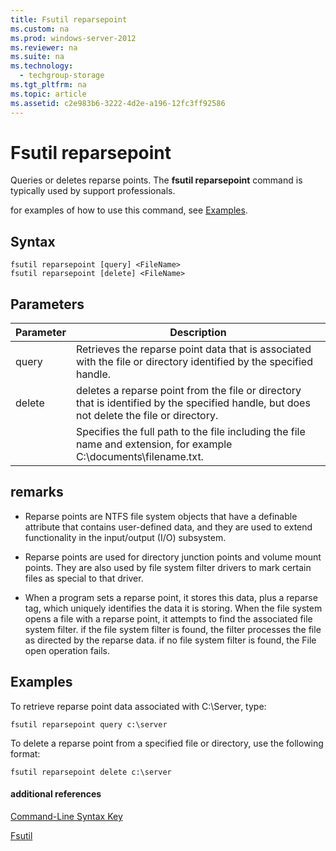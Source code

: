 ```yaml
---
title: Fsutil reparsepoint
ms.custom: na
ms.prod: windows-server-2012
ms.reviewer: na
ms.suite: na
ms.technology: 
  - techgroup-storage
ms.tgt_pltfrm: na
ms.topic: article
ms.assetid: c2e983b6-3222-4d2e-a196-12fc3ff92586
---
```

# Fsutil reparsepoint
Queries or deletes reparse points.  The **fsutil reparsepoint** command is typically used by support professionals.

for examples of how to use this command, see [Examples](#BKMK_examples).

## Syntax

```
fsutil reparsepoint [query] <FileName>
fsutil reparsepoint [delete] <FileName>
```

## Parameters

|Parameter|Description|
|-------------|---------------|
|query|Retrieves the reparse point data that is associated with the file or directory identified by the specified handle.|
|delete|deletes a reparse point from the file or directory that is identified by the specified handle, but does not delete the file or directory.|
|<FileName>|Specifies the full path to the file including the file name and extension, for example C:\\documents\\filename.txt.|

## remarks

-   Reparse points are NTFS file system objects that have a definable attribute that contains user\-defined data, and they are used to extend functionality in the input\/output \(I\/O\) subsystem.

-   Reparse points are used for directory junction points and volume mount points. They are also used by file system filter drivers to mark certain files as special to that driver.

-   When a program sets a reparse point, it stores this data, plus a reparse tag, which uniquely identifies the data it is storing. When the file system opens a file with a reparse point, it attempts to find the associated file system filter. if the file system filter is found, the filter processes the file as directed by the reparse data. if no file system filter is found, the File open operation fails.

## <a name="BKMK_examples"></a>Examples
To retrieve reparse point data associated with C:\\Server, type:

```
fsutil reparsepoint query c:\server
```

To delete a reparse point from a specified file or directory, use the following format:

```
fsutil reparsepoint delete c:\server
```

#### additional references
[Command-Line Syntax Key](../commandline-syntax-key.md)

[Fsutil]()


